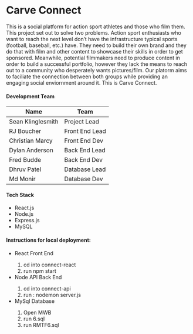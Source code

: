 <h1>Carve Connect</h1>
  This is a social platform for action sport athletes and those who film them. This project set out to solve two problems. Action sport enthusiasts who want to reach the next level don’t have the infrastructure typical sports (football, baseball, etc.) have. They need to build their own brand and they do that with film and other content to showcase their skills in order to get sponsored. Meanwhile, potential filmmakers need to produce content in order to build a successful portfolio, however they lack the means to reach out to a community who desperately wants pictures/film. Our platorm aims to faciliate the connection between both groups while providing an engaging social enviornment around it. This is Carve Connect.

<h4>Development Team</h4>
<table>
  <thead>
    <th>Name</th>
    <th>Team</th>
  </thead>
  <tbody>
    <tr>
      <td>Sean Klinglesmith</td>
      <td>Project Lead</td>
    </tr>
     <tr>
      <td>RJ Boucher</td>
      <td>Front End Lead</td>
    </tr>
     <tr>
      <td>Christian Marcy</td>
      <td>Front End Dev</td>
    </tr>
     <tr>
      <td>Dylan Anderson</td>
      <td>Back End Lead</td>
    </tr>
     <tr>
      <td>Fred Budde</td>
      <td>Back End Dev</td>
    </tr>
     <tr>
      <td>Dhruv Patel</td>
      <td>Database Lead</td>
    </tr>
     <tr>
      <td>Md Monir</td>
      <td>Database Dev</td>
    </tr>
  </tbody>
</table>

<h4>Tech Stack</h4>
<ul>
  <li>React.js</li>
  <li>Node.js</li>
  <li>Express.js</li>
  <li>MySQL</li>
</ul>

<h4>Instructions for local deployment:</h4>
<ul>
  <li> React Front End</li>
    <ol>
      <li>cd into connect-react</li>
      <li>run npm start</li>
  </ol>
  <li>Node API Back End</li>
  <ol>
    <li>cd into connect-api</li>
    <li>run : nodemon server.js</li>
  </ol>
  <li>MySql Database</li>
  <ol>
    <li>Open MWB</li>
    <li>run 6.sql</li>
     <li>run RMTF6.sql</li>
  </ol>
</ul>
